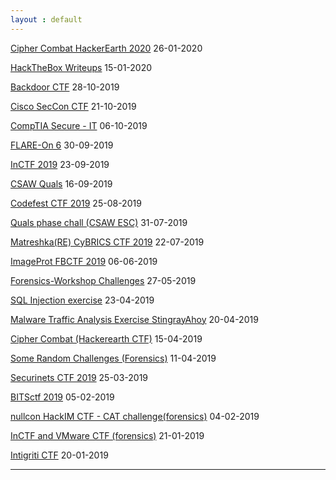 ```yaml
---
layout : default
---
```


[Cipher Combat HackerEarth 2020](https://r0hansh.github.io/posts/cipher-combat-hackerearth)     26-01-2020

[HackTheBox Writeups](https://r0hansh.github.io/posts/hackthebox)     15-01-2020

[Backdoor CTF](https://r0hansh.github.io/posts/backdoor_ctf)     28-10-2019

[Cisco SecCon CTF](https://r0hansh.github.io/posts/SecCon_Cisco_CTF)     21-10-2019

[CompTIA Secure - IT](https://r0hansh.github.io/posts/comptia)     06-10-2019

[FLARE-On 6](https://r0hansh.github.io/posts/flare-on6)    30-09-2019

[InCTF 2019](https://r0hansh.github.io/posts/InCTF)     23-09-2019

[CSAW Quals](https://r0hansh.github.io/posts/csaw_quals)    16-09-2019

[Codefest CTF 2019](https://r0hansh.github.io/posts/codefest-ctf)   25-08-2019

[Quals phase chall (CSAW ESC)](https://r0hansh.github.io/posts/Quals-CSAW-ESC-2019)    31-07-2019

[Matreshka(RE) CyBRICS CTF 2019](https://r0hansh.github.io/posts/matreshka)   22-07-2019

[ImageProt FBCTF 2019](https://r0hansh.github.io/posts/imageprot_fbctf.html)   06-06-2019

[Forensics-Workshop Challenges](https://r0hansh.github.io/posts/forensics_random.html)   27-05-2019

[SQL Injection exercise](https://r0hansh.github.io/posts/sqli-exercise.html)  23-04-2019

[Malware Traffic Analysis Exercise StingrayAhoy](https://r0hansh.github.io/posts/malware-traffic-analysis-stingrayAhoy.html) 20-04-2019

[Cipher Combat (Hackerearth CTF)](https://r0hansh.github.io/posts/hackerearth-ctf.html) 15-04-2019

[Some Random Challenges (Forensics)](https://r0hansh.github.io/posts/random-challenges.html) 11-04-2019

[Securinets CTF 2019](https://r0hansh.github.io/posts/securinets-CTF.html) 25-03-2019

[BITSctf 2019](https://r0hansh.github.io/posts/bitsctf.html) 05-02-2019

[nullcon HackIM CTF - CAT challenge(forensics)](https://r0hansh.github.io/posts/nullcon19-first-blood-cat.html)   04-02-2019

[InCTF and VMware CTF (forensics)](https://r0hansh.github.io/posts/InCTF-and-VMware-CTF.html)       21-01-2019

[Intigriti CTF](http://r0hansh.github.io/posts/intigriti-CTF.html)        20-01-2019

---
[comment]: <> (honeypot squid aem /content/dam/)
